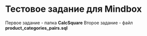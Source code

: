 <h1>Тестовое задание для Mindbox</h1>

Первое задание - папка <b>CalcSquare</b>
Второе задание - файл <b>product_categories_pairs.sql</b> 
